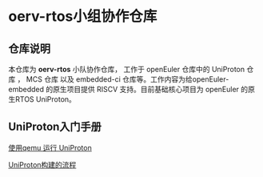 # oerv-rtos小组协作仓库
## 仓库说明

本仓库为 **oerv-rtos** 小队协作仓库， 工作于 openEuler 仓库中的 UniProton 仓库 ， MCS 仓库 以及 embedded-ci 仓库等。工作内容为给openEuler-embedded 的原生项目提供 RISCV 支持。目前基础核心项目为 openEuler 的原生RTOS UniProton。

## UniProton入门手册

[使用qemu 运行 UniProton](doc/run_uniproton.md)

[UniProton构建的流程]()


